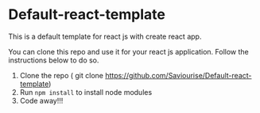 # Default-react-template
This is a default template for react js with create react app.

You can clone this repo and use it for your react js application. Follow the instructions below to do so.
1. Clone the repo ( git clone https://github.com/Saviourise/Default-react-template)
2. Run `npm install` to install node modules
3. Code away!!!
